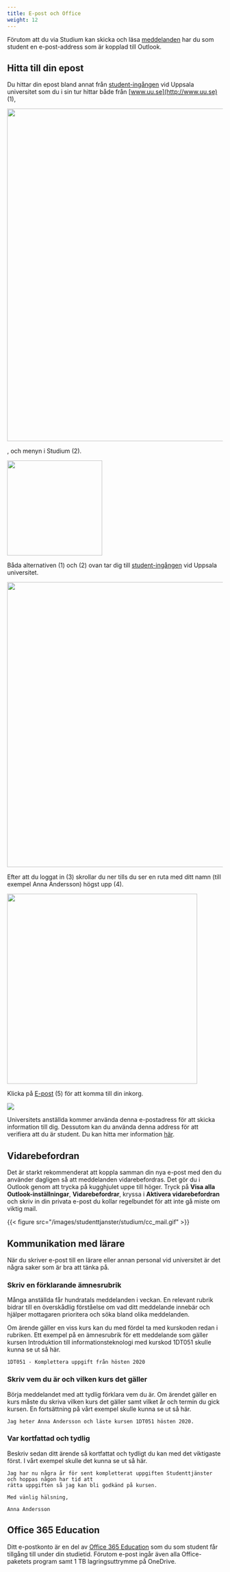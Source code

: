 ```yaml
---
title: E-post och Office
weight: 12
---
```


Förutom att du via Studium kan skicka och läsa
[meddelanden](../studium#meddelanden) har du som student en e-post-address som
är kopplad till Outlook.

## Hitta till din epost

Du hittar din epost bland annat från [student-ingången][uu-student]
vid Uppsala universitet som du i sin tur hittar både från [www.uu.se](http://www.uu.se) (1), 

<img src="/images/studenttjanster/schedule/uu-se-student.png" style="width:777px">

, och menyn i Studium (2).

<img src="/images/studenttjanster/schedule/studium-menu-uu-student.png" style="width:222px">

[uu-student]: https://www2.uu.se/student/

Båda alternativen (1) och (2) ovan tar dig till [student-ingången][uu-student]
vid Uppsala universitet. 

[uu-student]: https://www2.uu.se/student/

<img src="/images/studenttjanster/schedule/uu-student-login.png" style="width:666px">

Efter att du loggat in (3) skrollar du ner tills du ser en ruta med ditt namn
(till exempel Anna Andersson) högst upp (4). 

<img src="/images/studenttjanster/email/your-name-box.png" style="width:444px"/>


Klicka på [E-post][email] (5) för att komma till din inkorg.


[email]: https://outlook.com/student.uu.se

<img src="/images/studenttjanster/email/inbox.gif"/>

[uu-student]: https://www2.uu.se/student/

Universitets anställda kommer använda denna e-postadress för att skicka information till
dig. Dessutom kan du använda denna address för att verifiera att du är student.
Du kan hitta mer information [här](http://www.uu.se/student/it-for-studenter/e-post/").

## Vidarebefordran

Det är starkt rekommenderat att koppla samman din nya e-post med den du använder
dagligen så att meddelanden vidarebefordras. Det gör du i Outlook genom att trycka på kugghjulet uppe till höger.
Tryck på **Visa alla Outlook-inställningar**, **Vidarebefordrar**, kryssa i **Aktivera vidarebefordran** och
skriv in din privata e-post du kollar regelbundet för att inte gå miste om viktig mail.

{{< figure src="/images/studenttjanster/studium/cc_mail.gif" >}}

## Kommunikation med lärare

När du skriver e-post till en lärare eller annan personal vid universitet är det några
saker som är bra att tänka på.

### Skriv en förklarande ämnesrubrik

Många anställda får hundratals meddelanden i veckan. En relevant rubrik bidrar
till en överskådlig förståelse om vad ditt meddelande innebär och hjälper
mottagaren prioritera och söka bland olika meddelanden. 

Om ärende gäller en viss kurs kan du med fördel ta med kurskoden redan i rubriken.
Ett exempel på en ämnesrubrik för ett meddelande som gäller kursen Introduktion
till informationsteknologi med kurskod 1DT051 skulle kunna se ut så här. 

``` text
1DT051 - Komplettera uppgift från hösten 2020
```

### Skriv vem du är och vilken kurs det gäller

Börja meddelandet med att tydlig förklara vem du är. Om ärendet gäller en kurs
måste du skriva vilken kurs det gäller samt vilket år och termin du gick kursen.
En fortsättning på vårt exempel skulle kunna se ut så här. 

``` text
Jag heter Anna Andersson och läste kursen 1DT051 hösten 2020. 
```

### Var kortfattad och tydlig

Beskriv sedan ditt ärende så kortfattat och tydligt du kan med det viktigaste
först. I vårt exempel skulle det kunna se ut så här.

``` text
Jag har nu några år för sent kompletterat uppgiften Studenttjänster och hoppas någon har tid att
rätta uppgiften så jag kan bli godkänd på kursen. 

Med vänlig hälsning, 

Anna Andersson
```

## Office 365 Education

Ditt e-postkonto är en del av [Office 365 Education][office-365] som du som
student får tillgång till under din studietid. Förutom e-post ingår även alla
Office-paketets program samt 1 TB lagringsuttrymme på OneDrive.

[office-365]: https://www2.uu.se/student/it-for-studenter/office-365-education
